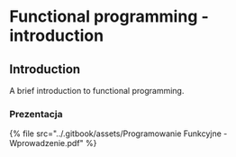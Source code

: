 # Functional programming - introduction

## Introduction

A brief introduction to functional programming.

### Prezentacja

{% file src="../.gitbook/assets/Programowanie Funkcyjne - Wprowadzenie.pdf" %}
